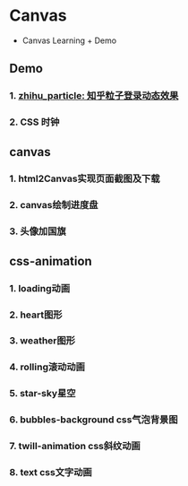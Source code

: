 # Canvas

- Canvas Learning + Demo

## Demo

### 1. [zhihu_particle: 知乎粒子登录动态效果]()

### 2. CSS 时钟

## canvas

### 1. html2Canvas实现页面截图及下载

### 2. canvas绘制进度盘

### 3. 头像加国旗

## css-animation

### 1. loading动画
### 2. heart图形
### 3. weather图形
### 4. rolling滚动动画
### 5. star-sky星空
### 6. bubbles-background css气泡背景图
### 7. twill-animation css斜纹动画
### 8. text css文字动画
